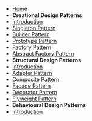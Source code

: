 - [<i class="fa-solid fa-house"></i> Home](/)
- **Creational Design Patterns**
- [Introduction](creational/)
- [Singleton Pattern](creational/singleton.md)
- [Builder Pattern](creational/builder.md)
- [Prototype Pattern](creational/prototype.md)
- [Factory Pattern](creational/factory.md)
- [Abstract Factory Pattern](creational/abstract_factory.md)
- **Structural Design Patterns**
- [Introduction](structural/)
- [Adapter Pattern](structural/adapter.md)
- [Composite Pattern](structural/composite.md)
- [Facade Pattern](structural/facade.md)
- [Decorator Pattern](structural/decorator.md)
- [Flyweight Pattern](structural/flyweight.md)
- **Behavioural Design Patterns**
- [Introduction](behavioural/)

